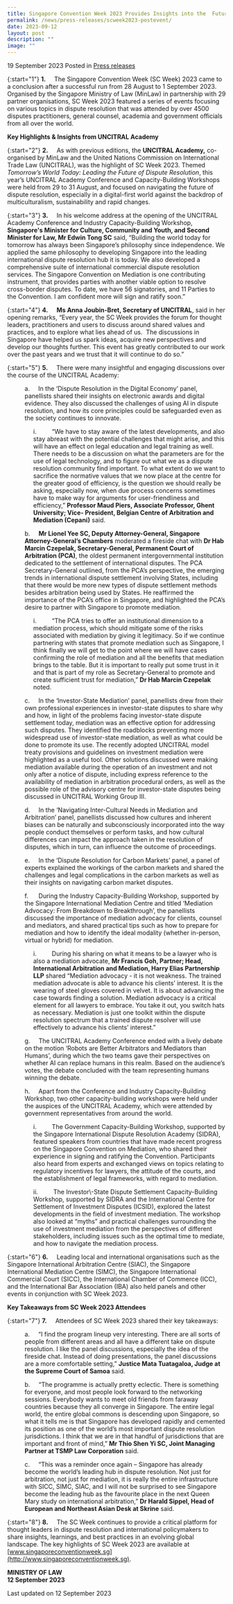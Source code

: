 ```yaml
---
title: Singapore Convention Week 2023 Provides Insights into the  Future of Dispute Resolution, Attended by More Than 4500 participants 
permalink: /news/press-releases/scweek2023-postevent/
date: 2023-09-12
layout: post
description: ""
image: ""
---
```

19 September 2023 Posted in [Press releases](/news/press-releases)

{:start="1"}
**1.**&nbsp;&nbsp;&nbsp;&nbsp; The Singapore Convention Week (SC Week) 2023 came to a conclusion after a successful run from 28 August to 1 September 2023. Organised by the Singapore Ministry of Law (MinLaw) in partnership with 29 partner organisations, SC Week 2023 featured a series of events focusing on various topics in dispute resolution that was attended by over 4500 disputes practitioners, general counsel, academia and government officials from all over the world.

**Key Highlights &amp; Insights from UNCITRAL Academy**

{:start="2"}
**2.**&nbsp;&nbsp;&nbsp;&nbsp; As with previous editions, the **UNCITRAL Academy,** co-organised by MinLaw and the United Nations Commission on International Trade Law (UNCITRAL), was the highlight of SC Week 2023. Themed _Tomorrow’s World Today: Leading the Future of Dispute Resolution_, this year’s UNCITRAL Academy Conference and Capacity-Building Workshops were held from 29 to 31 August, and focused on navigating the future of dispute resolution, especially in a digital-first world against the backdrop of multiculturalism, sustainability and rapid changes. &nbsp;&nbsp;

{:start="3"}
**3.**&nbsp;&nbsp;&nbsp;&nbsp; In his welcome address at the opening of the UNCITRAL Academy Conference and Industry Capacity-Building Workshop, **Singapore's Minister for Culture, Community and Youth, and Second Minister for Law, Mr Edwin Tong SC** said, “Building the world today for tomorrow has always been Singapore’s philosophy since independence. We applied the same philosophy to developing Singapore into the leading international dispute resolution hub it is today. We also developed a comprehensive suite of international commercial dispute resolution services. The Singapore Convention on Mediation is one contributing instrument, that provides parties with another viable option to resolve cross-border disputes. To date, we have 56 signatories, and 11 Parties to the Convention. I am confident more will sign and ratify soon.”

{:start="4"}
**4.**&nbsp;&nbsp;&nbsp;&nbsp; **Ms Anna Joubin-Bret, Secretary of UNCITRAL**, said in her opening remarks, “Every year, the SC Week provides the forum for thought leaders, practitioners and users to discuss around shared values and practices, and to explore what lies ahead of us.&nbsp; The discussions in Singapore have helped us spark ideas, acquire new perspectives and develop our thoughts further. This event has greatly contributed to our work over the past years and we trust that it will continue to do so.” &nbsp;

{:start="5"}
**5.**&nbsp;&nbsp;&nbsp;&nbsp; There were many insightful and engaging discussions over the course of the UNCITRAL Academy:

<p style="margin-left: 40px">a.&nbsp;&nbsp;&nbsp;&nbsp; In the ‘Dispute Resolution in the Digital Economy’ panel, panellists shared their insights on electronic awards and digital evidence. They also discussed the challenges of using AI in dispute resolution, and how its core principles could be safeguarded even as the society continues to innovate.</p>

<p style="margin-left: 60px">i.&nbsp;&nbsp;&nbsp;&nbsp;&nbsp;&nbsp;&nbsp;&nbsp; “We have to stay aware of the latest developments, and also stay abreast with the potential challenges that might arise, and this will have an effect on legal education and legal training as well. There needs to be a discussion on what the parameters are for the use of legal technology, and to figure out what we as a dispute resolution community find important. To what extent do we want to sacrifice the normative values that we now place at the centre for the greater good of efficiency, is the question we should really be asking, especially now, when due process concerns sometimes have to make way for arguments for user-friendliness and efficiency,” <b>Professor Maud Piers, Associate Professor, Ghent University; Vice- President, Belgian Centre of Arbitration and Mediation (Cepani)</b> said.</p>

<p style="margin-left: 40px">b.&nbsp;&nbsp;&nbsp;&nbsp; <b>Mr Lionel Yee SC, Deputy Attorney-General, Singapore Attorney-General’s Chambers</b> moderated a fireside chat with <b>Dr Hab Marcin Czepelak, Secretary-General, Permanent Court of Arbitration (PCA)</b>, the oldest permanent intergovernmental institution dedicated to the settlement of international disputes. The PCA Secretary-General outlined, from the PCA’s perspective, the emerging trends in international dispute settlement involving States, including that there would be more new types of dispute settlement methods besides arbitration being used by States. He reaffirmed the importance of the PCA’s office in Singapore, and highlighted the PCA’s desire to partner with Singapore to promote mediation.&nbsp;</p>

<p style="margin-left: 60px">i.&nbsp;&nbsp;&nbsp;&nbsp;&nbsp;&nbsp;&nbsp;&nbsp; “The PCA tries to offer an institutional dimension to a mediation process, which should mitigate some of the risks associated with mediation by giving it legitimacy. So if we continue partnering with states that promote mediation such as Singapore, I think finally we will get to the point where we will have cases confirming the role of mediation and all the benefits that mediation brings to the table. But it is important to really put some trust in it and that is part of my role as Secretary-General to promote and create sufficient trust for mediation,” <b>Dr Hab Marcin Czepelak</b> noted.</p>

<p style="margin-left: 40px">c.&nbsp;&nbsp;&nbsp;&nbsp; In the ‘Investor-State Mediation’ panel, panellists drew from their own professional experiences in investor-state disputes to share why and how, in light of the problems facing investor-state dispute settlement today, mediation was an effective option for addressing such disputes. They identified the roadblocks preventing more widespread use of investor-state mediation, as well as what could be done to promote its use. The recently adopted UNCITRAL model treaty provisions and guidelines on investment mediation were highlighted as a useful tool. Other solutions discussed were making mediation available during the operation of an investment and not only after a notice of dispute, including express reference to the availability of mediation in arbitration procedural orders, as well as the possible role of the advisory centre for investor-state disputes being discussed in UNCITRAL Working Group III.</p>

<p style="margin-left: 40px">d.&nbsp;&nbsp;&nbsp;&nbsp; In the ‘Navigating Inter-Cultural Needs in Mediation and Arbitration’ panel, panellists discussed how cultures and inherent biases can be naturally and subconsciously incorporated into the way people conduct themselves or perform tasks, and how cultural differences can impact the approach taken in the resolution of disputes, which in turn, can influence the outcome of proceedings.</p>

<p style="margin-left: 40px">e.&nbsp;&nbsp;&nbsp;&nbsp; In the ‘Dispute Resolution for Carbon Markets’ panel, a panel of experts explained the workings of the carbon markets and shared the challenges and legal complications in the carbon markets as well as their insights on navigating carbon market disputes.</p>

<p style="margin-left: 40px">f.&nbsp;&nbsp;&nbsp;&nbsp;&nbsp; During the Industry Capacity-Building Workshop, supported by the Singapore International Mediation Centre and titled ‘Mediation Advocacy: From Breakdown to Breakthrough’, the panellists discussed the importance of mediation advocacy for clients, counsel and mediators, and shared practical tips such as how to prepare for mediation and how to identify the ideal modality (whether in-person, virtual or hybrid) for mediation.</p>

<p style="margin-left: 60px">i.&nbsp;&nbsp;&nbsp;&nbsp;&nbsp;&nbsp;&nbsp;&nbsp; During his sharing on what it means to be a lawyer who is also a mediation advocate, <b>Mr Francis Goh, Partner; Head, International Arbitration and Mediation, Harry Elias Partnership LLP</b> shared “Mediation advocacy - it is not weakness. The trained mediation advocate is able to advance his clients’ interest. It is the wearing of steel gloves covered in velvet. It is about advancing the case towards finding a solution. Mediation advocacy is a critical element for all lawyers to embrace. You take it out, you switch hats as necessary. Mediation is just one toolkit within the dispute resolution spectrum that a trained dispute resolver will use effectively to advance his clients’ interest.”</p>

<p style="margin-left: 40px">g.&nbsp;&nbsp;&nbsp;&nbsp; The UNCITRAL Academy Conference ended with a lively debate on the motion ‘Robots are Better Arbitrators and Mediators than Humans’, during which the two teams gave their perspectives on whether AI can replace humans in this realm. Based on the audience’s votes, the debate concluded with the team representing humans winning the debate.</p>

<p style="margin-left: 40px">h.&nbsp;&nbsp;&nbsp;&nbsp; Apart from the Conference and Industry Capacity-Building Workshop, two other capacity-building workshops were held under the auspices of the UNCITRAL Academy, which were attended by government representatives from around the world.</p>

<p style="margin-left: 60px">i.&nbsp;&nbsp;&nbsp;&nbsp;&nbsp;&nbsp;&nbsp;&nbsp; The Government Capacity-Building Workshop, supported by the Singapore International Dispute Resolution Academy (SIDRA), featured speakers from countries that have made recent progress on the Singapore Convention on Mediation, who shared their experience in signing and ratifying the Convention. Participants also heard from experts and exchanged views on topics relating to regulatory incentives for lawyers, the attitude of the courts, and the establishment of legal frameworks, with regard to mediation.</p>

<p style="margin-left: 60px">ii.&nbsp;&nbsp;&nbsp;&nbsp;&nbsp;&nbsp;&nbsp;&nbsp; The Investor\-State Dispute Settlement Capacity-Building Workshop, supported by SIDRA and the International Centre for Settlement of Investment Disputes (ICSID), explored the latest developments in the field of investment mediation. The workshop also looked at “myths” and practical challenges surrounding the use of investment mediation from the perspectives of different stakeholders, including issues such as the optimal time to mediate, and how to navigate the mediation process.</p>

{:start="6"}
**6.**&nbsp;&nbsp;&nbsp;&nbsp; Leading local and international organisations such as the Singapore International Arbitration Centre (SIAC), the Singapore International Mediation Centre (SIMC), the Singapore International Commercial Court (SICC), the International Chamber of Commerce (ICC), and the International Bar Association (IBA) also held panels and other events in conjunction with SC Week 2023.

**Key Takeaways from SC Week 2023 Attendees**

{:start="7"}
**7.**&nbsp;&nbsp;&nbsp;&nbsp; ‍Attendees of SC Week 2023 shared their key takeaways:

<p style="margin-left: 40px">a.&nbsp;&nbsp;&nbsp;&nbsp; “I find the program lineup very interesting. There are all sorts of people from different areas and all have a different take on dispute resolution. I like the panel discussions, especially the idea of the fireside chat. Instead of doing presentations, the panel discussions are a more comfortable setting,” <b>Justice Mata Tuatagaloa, Judge at the Supreme Court of Samoa</b> said.</p>

<p style="margin-left: 40px">b.&nbsp;&nbsp;&nbsp;&nbsp; “The programme is actually pretty eclectic. There is something for everyone, and most people look forward to the networking sessions. Everybody wants to meet old friends from faraway countries because they all converge in Singapore. The entire legal world, the entire global commons is descending upon Singapore, so what it tells me is that Singapore has developed rapidly and cemented its position as one of the world’s most important dispute resolution jurisdictions. I think that we are in that handful of jurisdictions that are important and front of mind,” <b>Mr Thio Shen Yi SC, Joint Managing Partner at TSMP Law Corporation</b> said.</p>

<p style="margin-left: 40px">c.&nbsp;&nbsp;&nbsp;&nbsp; “This was a reminder once again – Singapore has already become the world’s leading hub in dispute resolution. Not just for arbitration, not just for mediation, it is really the entire infrastructure with SICC, SIMC, SIAC, and I will not be surprised to see Singapore become the leading hub as the favourite place in the next Queen Mary study on international arbitration,” <b>Dr Harald Sippel, Head of European and Northeast Asian Desk at Skrine</b> said.</p>

{:start="8"}
**8.**&nbsp;&nbsp;&nbsp;&nbsp; The SC Week continues to provide a critical platform for thought leaders in dispute resolution and international policymakers to share insights, learnings, and best practices in an evolving global landscape. The key highlights of SC Week 2023 are available at [www.singaporeconventionweek.sg](http://www.singaporeconventionweek.sg).

**MINISTRY OF LAW**
<br>**12 September 2023**


<p class="right-side-updated">Last updated on 12 September 2023</p>
